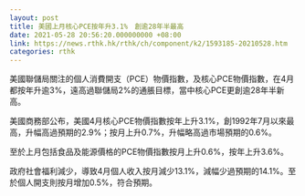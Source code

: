 ```yaml
---
layout: post
title: 美國上月核心PCE按年升3.1%　創逾28年半最高
date: 2021-05-28 20:56:20.000000000 +08:00
link: https://news.rthk.hk/rthk/ch/component/k2/1593185-20210528.htm
categories: rthk
---
```


美國聯儲局關注的個人消費開支（PCE）物價指數，及核心PCE物價指數，在4月都按年升逾3%，遠高過聯儲局2%的通脹目標，當中核心PCE更創逾28年半新高。

美國商務部公布，美國4月核心PCE物價指數按年上升3.1%，創1992年7月以來最高，升幅高過預期的2.9%；按月上升0.7%，升幅略高過市場預期的0.6%。

至於上月包括食品及能源價格的PCE物價指數按月上升0.6%，按年上升3.6%。

政府社會福利減少，導致4月個人收入按月減少13.1%，減幅少過預期的14.1%。至於個人開支則按月增加0.5%，符合預期。
